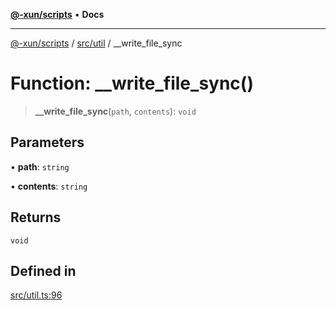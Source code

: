[**@-xun/scripts**](../../../README.md) • **Docs**

***

[@-xun/scripts](../../../README.md) / [src/util](../README.md) / \_\_write\_file\_sync

# Function: \_\_write\_file\_sync()

> **\_\_write\_file\_sync**(`path`, `contents`): `void`

## Parameters

• **path**: `string`

• **contents**: `string`

## Returns

`void`

## Defined in

[src/util.ts:96](https://github.com/Xunnamius/xscripts/blob/ce701f3d57da9f82ee0036320bc62d5c51233011/src/util.ts#L96)
